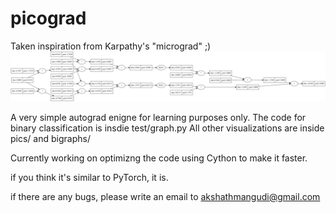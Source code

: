 # picograd
Taken inspiration from Karpathy's "micrograd" ;) 
<img src="pics/neuron_visualization.svg" alt="lines and boxes">

A very simple autograd enigne for learning purposes only. The code for binary classification is insdie test/graph.py
All other visualizations are inside pics/ and bigraphs/ 

Currently working on optimizng the code using Cython to make it faster. 

if you think it's similar to PyTorch, it is. 

if there are any bugs, please write an email to akshathmangudi@gmail.com
